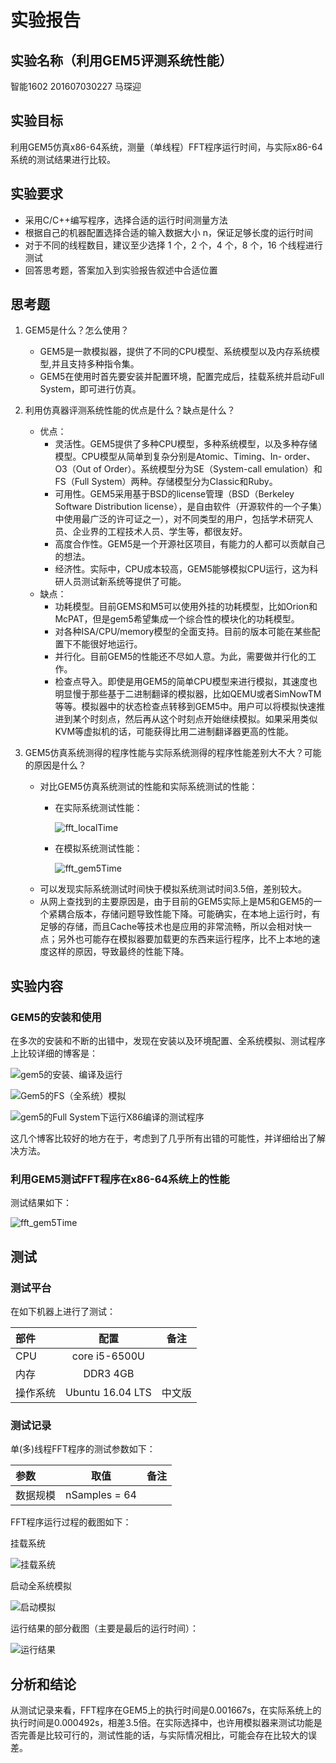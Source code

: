 # 实验报告

## 实验名称（利用GEM5评测系统性能）

智能1602 201607030227 马琛迎

## 实验目标

利用GEM5仿真x86-64系统，测量（单线程）FFT程序运行时间，与实际x86-64系统的测试结果进行比较。

## 实验要求

* 采用C/C++编写程序，选择合适的运行时间测量方法
* 根据自己的机器配置选择合适的输入数据大小 n，保证足够长度的运行时间 
* 对于不同的线程数目，建议至少选择 1 个，2 个，4 个，8 个，16 个线程进行测试
* 回答思考题，答案加入到实验报告叙述中合适位置

## 思考题

1. GEM5是什么？怎么使用？
   
   * GEM5是一款模拟器，提供了不同的CPU模型、系统模型以及内存系统模型,并且支持多种指令集。
   * GEM5在使用时首先要安装并配置环境，配置完成后，挂载系统并启动Full System，即可进行仿真。
2. 利用仿真器评测系统性能的优点是什么？缺点是什么？
   * 优点：
     * 灵活性。GEM5提供了多种CPU模型，多种系统模型，以及多种存储模型。CPU模型从简单到复杂分别是Atomic、Timing、In- order、O3（Out of Order）。系统模型分为SE（System-call emulation）和FS（Full System）两种。存储模型分为Classic和Ruby。
     * 可用性。GEM5采用基于BSD的license管理（BSD（Berkeley Software Distribution license），是自由软件（开源软件的一个子集）中使用最广泛的许可证之一），对不同类型的用户，包括学术研究人员、企业界的工程技术人员、学生等，都很友好。
     * 高度合作性。GEM5是一个开源社区项目，有能力的人都可以贡献自己的想法。
     * 经济性。实际中，CPU成本较高，GEM5能够模拟CPU运行，这为科研人员测试新系统等提供了可能。
   * 缺点：
     * 功耗模型。目前GEMS和M5可以使用外挂的功耗模型，比如Orion和McPAT，但是gem5希望集成一个综合性的模块化的功耗模型。
     * 对各种ISA/CPU/memory模型的全面支持。目前的版本可能在某些配置下不能很好地运行。
     * 并行化。目前GEM5的性能还不尽如人意。为此，需要做并行化的工作。
     * 检查点导入。即使是用GEM5的简单CPU模型来进行模拟，其速度也明显慢于那些基于二进制翻译的模拟器，比如QEMU或者SimNowTM等等。模拟器中的状态检查点转移到GEM5中。用户可以将模拟快速推进到某个时刻点，然后再从这个时刻点开始继续模拟。如果采用类似KVM等虚拟机的话，可能获得比用二进制翻译器更高的性能。
3. GEM5仿真系统测得的程序性能与实际系统测得的程序性能差别大不大？可能的原因是什么？
   * 对比GEM5仿真系统测试的性能和实际系统测试的性能：
     * 在实际系统测试性能：
       
       ![fft_localTime](https://github.com/luojike/comparch/blob/master/2018/labs/lab3/%E6%99%BA%E8%83%BD1602-%E9%A9%AC%E7%90%9B%E8%BF%8E-lab4/fft_localTime.png)
     * 在模拟系统测试性能：
       
       ![fft_gem5Time](https://github.com/luojike/comparch/blob/master/2018/labs/lab3/%E6%99%BA%E8%83%BD1602-%E9%A9%AC%E7%90%9B%E8%BF%8E-lab4/fft_gem5Time.png)
   * 可以发现实际系统测试时间快于模拟系统测试时间3.5倍，差别较大。
   * 从网上查找到的主要原因是，由于目前的GEM5实际上是M5和GEM5的一个紧耦合版本，存储问题导致性能下降。可能确实，在本地上运行时，有足够的存储，而且Cache等技术也是应用的非常流畅，所以会相对快一点；另外也可能存在模拟器要加载更的东西来运行程序，比不上本地的速度这样的原因，导致最终的性能下降。

## 实验内容

### GEM5的安装和使用

在多次的安装和不断的出错中，发现在安装以及环境配置、全系统模拟、测试程序上比较详细的博客是：

![gem5的安装、编译及运行](https://blog.csdn.net/u012822903/article/details/62216669)

![Gem5的FS（全系统）模拟](https://blog.csdn.net/u012822903/article/details/62227021)

![gem5的Full System下运行X86编译的测试程序](https://blog.csdn.net/u012822903/article/details/62444286)

这几个博客比较好的地方在于，考虑到了几乎所有出错的可能性，并详细给出了解决方法。

### 利用GEM5测试FFT程序在x86-64系统上的性能

测试结果如下：

![fft_gem5Time](https://github.com/luojike/comparch/blob/master/2018/labs/lab3/%E6%99%BA%E8%83%BD1602-%E9%A9%AC%E7%90%9B%E8%BF%8E-lab4/fft_gem5Time.png)

## 测试

### 测试平台

在如下机器上进行了测试：

| 部件     | 配置             | 备注   |
| :--------|:----------------:| :-----:|
| CPU      | core i5-6500U    |        |
| 内存     | DDR3 4GB         |        |
| 操作系统 | Ubuntu 16.04 LTS | 中文版 |


### 测试记录

单(多)线程FFT程序的测试参数如下：

| 参数     | 取值             | 备注   |
| :--------|:----------------:| :-----:|
| 数据规模 | nSamples = 64       |        |


FFT程序运行过程的截图如下：

挂载系统

![挂载系统](https://github.com/luojike/comparch/blob/master/2018/labs/lab3/%E6%99%BA%E8%83%BD1602-%E9%A9%AC%E7%90%9B%E8%BF%8E-lab4/lab33.png)

启动全系统模拟

![启动模拟](https://github.com/luojike/comparch/blob/master/2018/labs/lab3/%E6%99%BA%E8%83%BD1602-%E9%A9%AC%E7%90%9B%E8%BF%8E-lab4/lab32.png)

运行结果的部分截图（主要是最后的运行时间）：

![运行结果](https://github.com/luojike/comparch/blob/master/2018/labs/lab3/%E6%99%BA%E8%83%BD1602-%E9%A9%AC%E7%90%9B%E8%BF%8E-lab4/fft_gem5Time.png)

## 分析和结论

从测试记录来看，FFT程序在GEM5上的执行时间是0.001667s，在实际系统上的执行时间是0.000492s，相差3.5倍。在实际选择中，也许用模拟器来测试功能是否完善是比较可行的，测试性能的话，与实际情况相比，可能会存在比较大的误差。

